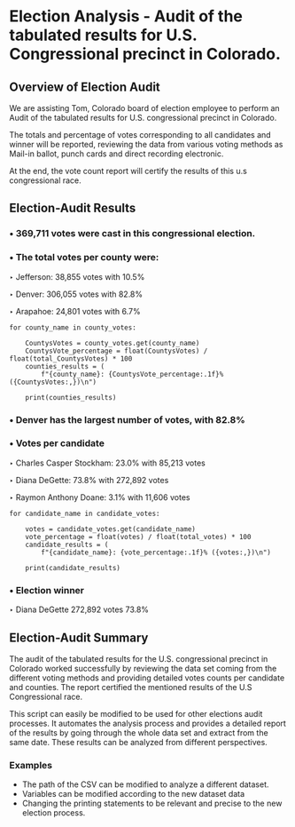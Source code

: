 # Election Analysis - Audit of the tabulated results for U.S. Congressional precinct in Colorado.

## Overview of Election Audit

We are assisting Tom, Colorado board of election employee to perform an Audit of the tabulated results for U.S.  congressional precinct in Colorado.

The totals and percentage of votes corresponding to all candidates and winner will be reported, reviewing the data from various voting methods as Mail-in ballot, punch cards and direct recording electronic.

At the end, the vote count report will certify the results of this u.s congressional race. 

## Election-Audit Results

### • 369,711 votes were cast in this congressional election.

### • The total votes per county were:

‣ Jefferson: 38,855 votes with 10.5%

‣ Denver: 306,055 votes with 82.8%

‣ Arapahoe: 24,801 votes with 6.7%

    for county_name in county_votes:
    
        CountysVotes = county_votes.get(county_name)
        CountysVote_percentage = float(CountysVotes) / float(total_CountysVotes) * 100
        counties_results = (
            f"{county_name}: {CountysVote_percentage:.1f}% ({CountysVotes:,})\n")

        print(counties_results)

### • Denver has the largest number of votes, with 82.8%

### • Votes per candidate

‣ Charles Casper Stockham: 23.0% with 85,213 votes

‣ Diana DeGette: 73.8% with 272,892 votes

‣ Raymon Anthony Doane: 3.1% with 11,606 votes

    for candidate_name in candidate_votes:
     
        votes = candidate_votes.get(candidate_name)
        vote_percentage = float(votes) / float(total_votes) * 100
        candidate_results = (
            f"{candidate_name}: {vote_percentage:.1f}% ({votes:,})\n")

        print(candidate_results)

### • Election winner
‣ Diana DeGette 
  272,892 votes
  73.8%

            
## Election-Audit Summary


The audit of the tabulated results for the U.S. congressional precinct in Colorado worked successfully by reviewing the data set coming from the different voting methods and providing detailed votes counts per candidate and counties. The report certified the mentioned results of the U.S Congressional race.

This script can easily be modified to be used for other elections audit processes. It automates the analysis process and provides a detailed report of the results by going through the whole data set and extract from the same date. These results can be analyzed from different perspectives.

### Examples

- The path of the CSV can be modified to analyze a different dataset.
- Variables can be modified according to the new dataset data
- Changing the printing statements to be relevant and precise to the new election process. 


